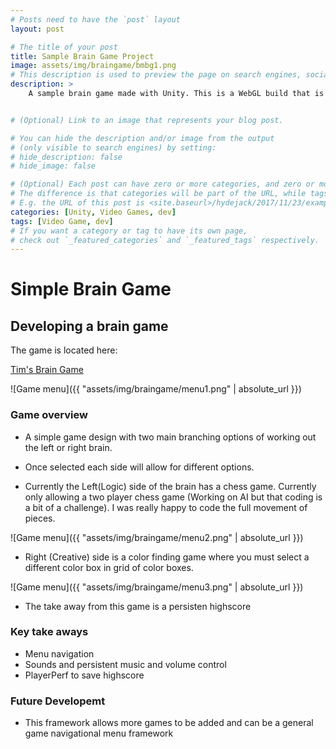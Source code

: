 ```yaml
---
# Posts need to have the `post` layout
layout: post

# The title of your post
title: Sample Brain Game Project
image: assets/img/braingame/bmbg1.png
# This description is used to preview the page on search engines, social media, etc.
description: >
    A sample brain game made with Unity. This is a WebGL build that is deployed to the web and this site. Simple control and navigation to demostrate a grasp of Unity and controls.


# (Optional) Link to an image that represents your blog post.

# You can hide the description and/or image from the output
# (only visible to search engines) by setting:
# hide_description: false
# hide_image: false

# (Optional) Each post can have zero or more categories, and zero or more tags.
# The difference is that categories will be part of the URL, while tags will not.
# E.g. the URL of this post is <site.baseurl>/hydejack/2017/11/23/example-content/
categories: [Unity, Video Games, dev]
tags: [Video Game, dev]
# If you want a category or tag to have its own page,
# check out `_featured_categories` and `_featured_tags` respectively.
---
```


#  Simple Brain Game
## Developing a brain game

The game is located here:

[Tim's Brain Game](https://ttruty.github.io/BrainGame.html)


![Game menu]({{ "assets/img/braingame/menu1.png" | absolute_url }})

### Game overview
- A simple game design with two main branching options of working out the left or right brain.


- Once selected each side will allow for different options.
- Currently the Left(Logic) side of the brain has a chess game. Currently only allowing a two player chess game (Working on AI but that coding is a bit of a challenge). I was really happy to code the full movement of pieces.

![Game menu]({{ "assets/img/braingame/menu2.png" | absolute_url }})

- Right (Creative) side is a color finding game where you must select a different color box in grid of color boxes. 

![Game menu]({{ "assets/img/braingame/menu3.png" | absolute_url }})

- The take away from this game is a persisten highscore

### Key take aways
- Menu navigation
- Sounds and persistent music and volume control
- PlayerPerf to save highscore

### Future Developemt
- This framework allows more games to be added and can be a general game navigational menu framework